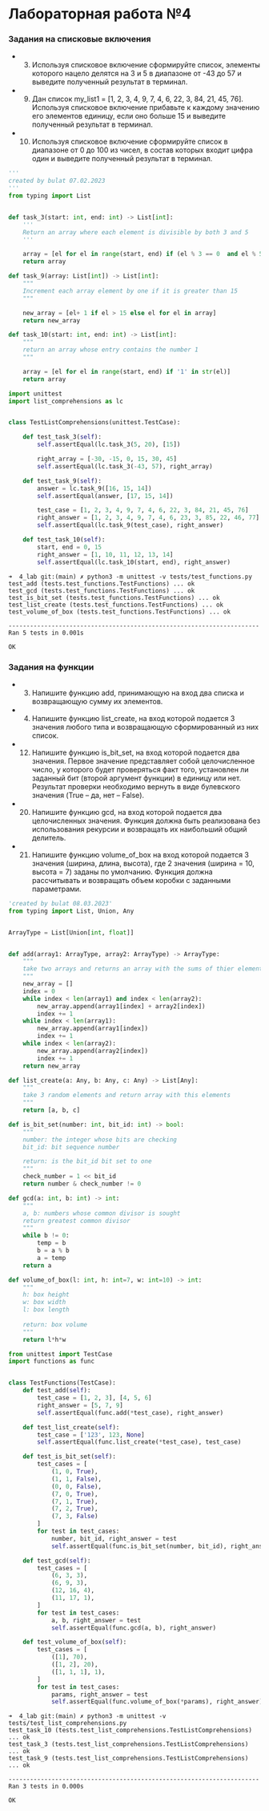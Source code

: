 # Лабораторная работа №4

### Задания на списковые включения

-  3. Используя списковое включение сформируйте список, элементы
которого нацело делятся на 3 и 5 в диапазоне от -43 до 57 и выведите
полученный результат в терминал.

-  9. Дан список my_list1 = [1, 2, 3, 4, 9, 7, 4, 6, 22, 3, 84, 21, 45, 76]. Используя
списковое включение прибавьте к каждому значению его элементов
единицу, если оно больше 15 и выведите полученный результат в
терминал.

-  10. Используя списковое включение сформируйте список в диапазоне от 0
до 100 из чисел, в состав которых входит цифра один и выведите
полученный результат в терминал.

```python
'''
created by bulat 07.02.2023
'''
from typing import List


def task_3(start: int, end: int) -> List[int]:
    '''
    Return an array where each element is divisible by both 3 and 5
    '''

    array = [el for el in range(start, end) if (el % 3 == 0  and el % 5 == 0)]
    return array

def task_9(array: List[int]) -> List[int]:
    """
    Increment each array element by one if it is greater than 15
    """

    new_array = [el+ 1 if el > 15 else el for el in array]
    return new_array

def task_10(start: int, end: int) -> List[int]:
    """
    return an array whose entry contains the number 1
    """

    array = [el for el in range(start, end) if '1' in str(el)]
    return array

```

``` python
import unittest
import list_comprehensions as lc


class TestListComprehensions(unittest.TestCase):

    def test_task_3(self):
        self.assertEqual(lc.task_3(5, 20), [15])

        right_array = [-30, -15, 0, 15, 30, 45]
        self.assertEqual(lc.task_3(-43, 57), right_array)

    def test_task_9(self):
        answer = lc.task_9([16, 15, 14])
        self.assertEqual(answer, [17, 15, 14])

        test_case = [1, 2, 3, 4, 9, 7, 4, 6, 22, 3, 84, 21, 45, 76]
        right_answer = [1, 2, 3, 4, 9, 7, 4, 6, 23, 3, 85, 22, 46, 77]
        self.assertEqual(lc.task_9(test_case), right_answer)

    def test_task_10(self):
        start, end = 0, 15
        right_answer = [1, 10, 11, 12, 13, 14]
        self.assertEqual(lc.task_10(start, end), right_answer)
```

``` shell
➜  4_lab git:(main) ✗ python3 -m unittest -v tests/test_functions.py 
test_add (tests.test_functions.TestFunctions) ... ok
test_gcd (tests.test_functions.TestFunctions) ... ok
test_is_bit_set (tests.test_functions.TestFunctions) ... ok
test_list_create (tests.test_functions.TestFunctions) ... ok
test_volume_of_box (tests.test_functions.TestFunctions) ... ok

----------------------------------------------------------------------
Ran 5 tests in 0.001s

OK
```

### Задания на функции 

-  3. Напишите функцию add, принимающую на вход два списка и
возвращающую сумму их элементов.

-  4. Напишите функцию list_create, на вход которой подается 3 значения
любого типа и возвращающую сформированный из них список.

-  12. Напишите функцию is_bit_set, на вход которой подается два значения.
Первое значение представляет собой целочисленное число, у которого
будет проверяться факт того, установлен ли заданный бит (второй
аргумент функции) в единицу или нет. Результат проверки необходимо
вернуть в виде булевского значения (True – да, нет – False).

-  20. Напишите функцию gcd, на вход которой подается два целочисленных
значения. Функция должна быть реализована без использования
рекурсии и возвращать их наибольший общий делитель.

-  21. Напишите функцию volume_of_box на вход которой подается 3 значения
(ширина, длина, высота), где 2 значения (ширина = 10, высота = 7)
заданы по умолчанию. Функция должна рассчитывать и возвращать
объем коробки с заданными параметрами.

``` python
'created by bulat 08.03.2023'
from typing import List, Union, Any


ArrayType = List[Union[int, float]]


def add(array1: ArrayType, array2: ArrayType) -> ArrayType:
    """
    take two arrays and returns an array with the sums of thier elements
    """
    new_array = []
    index = 0
    while index < len(array1) and index < len(array2):
        new_array.append(array1[index] + array2[index])
        index += 1
    while index < len(array1):
        new_array.append(array1[index])
        index += 1
    while index < len(array2):
        new_array.append(array2[index])
        index += 1
    return new_array

def list_create(a: Any, b: Any, c: Any) -> List[Any]:
    """
    take 3 random elements and return array with this elements
    """
    return [a, b, c]

def is_bit_set(number: int, bit_id: int) -> bool:
    """
    number: the integer whose bits are checking 
    bit_id: bit sequence number

    return: is the bit_id bit set to one
    """
    check_number = 1 << bit_id
    return number & check_number != 0

def gcd(a: int, b: int) -> int:
    """
    a, b: numbers whose common divisor is sought
    return greatest common divisor
    """
    while b != 0:
        temp = b
        b = a % b
        a = temp
    return a

def volume_of_box(l: int, h: int=7, w: int=10) -> int:
    """
    h: box height
    w: box width
    l: box length
    
    return: box volume
    """
    return l*h*w
```

``` python
from unittest import TestCase
import functions as func


class TestFunctions(TestCase):
    def test_add(self):
        test_case = [1, 2, 3], [4, 5, 6]
        right_answer = [5, 7, 9]
        self.assertEqual(func.add(*test_case), right_answer)

    def test_list_create(self):
        test_case = ['123', 123, None]
        self.assertEqual(func.list_create(*test_case), test_case)

    def test_is_bit_set(self):
        test_cases = [
            (1, 0, True),
            (1, 1, False),
            (0, 0, False),
            (7, 0, True),
            (7, 1, True),
            (7, 2, True),
            (7, 3, False)
        ]
        for test in test_cases:
            number, bit_id, right_answer = test
            self.assertEqual(func.is_bit_set(number, bit_id), right_answer)

    def test_gcd(self):
        test_cases = [
            (6, 3, 3),
            (6, 9, 3),
            (12, 16, 4),
            (11, 17, 1),
        ]
        for test in test_cases:
            a, b, right_answer = test
            self.assertEqual(func.gcd(a, b), right_answer)

    def test_volume_of_box(self):
        test_cases = [
            ([1], 70),
            ([1, 2], 20),
            ([1, 1, 1], 1),
        ]
        for test in test_cases:
            params, right_answer = test
            self.assertEqual(func.volume_of_box(*params), right_answer)
```

``` shell
➜  4_lab git:(main) ✗ python3 -m unittest -v tests/test_list_comprehensions.py 
test_task_10 (tests.test_list_comprehensions.TestListComprehensions) ... ok
test_task_3 (tests.test_list_comprehensions.TestListComprehensions) ... ok
test_task_9 (tests.test_list_comprehensions.TestListComprehensions) ... ok

----------------------------------------------------------------------
Ran 3 tests in 0.000s

OK
```